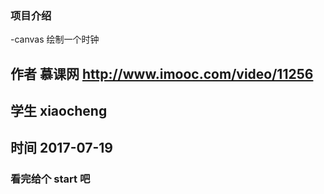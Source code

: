 ### 项目介绍
-canvas 绘制一个时钟 
## 作者 慕课网  http://www.imooc.com/video/11256  
## 学生 xiaocheng
## 时间 2017-07-19
### 看完给个 start 吧